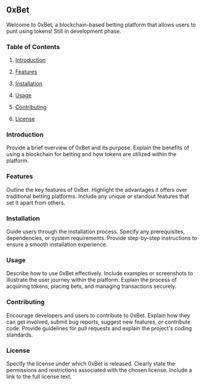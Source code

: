 ## 0xBet

Welcome to 0xBet, a blockchain-based betting platform that allows users to punt using tokens! Still in development phase.

### Table of Contents

1. [Introduction](#introduction)

2. [Features](#features)

3. [Installation](#installation)

4. [Usage](#usage)

5. [Contributing](#contributing)

6. [License](#license)

### Introduction

Provide a brief overview of 0xBet and its purpose. Explain the benefits of using a blockchain for betting and how tokens are utilized within the platform.

### Features

Outline the key features of 0xBet. Highlight the advantages it offers over traditional betting platforms. Include any unique or standout features that set it apart from others.

### Installation

Guide users through the installation process. Specify any prerequisites, dependencies, or system requirements. Provide step-by-step instructions to ensure a smooth installation experience.

### Usage

Describe how to use 0xBet effectively. Include examples or screenshots to illustrate the user journey within the platform. Explain the process of acquiring tokens, placing bets, and managing transactions securely.

### Contributing

Encourage developers and users to contribute to 0xBet. Explain how they can get involved, submit bug reports, suggest new features, or contribute code. Provide guidelines for pull requests and explain the project's coding standards.

### License

Specify the license under which 0xBet is released. Clearly state the permissions and restrictions associated with the chosen license. Include a link to the full license text.


